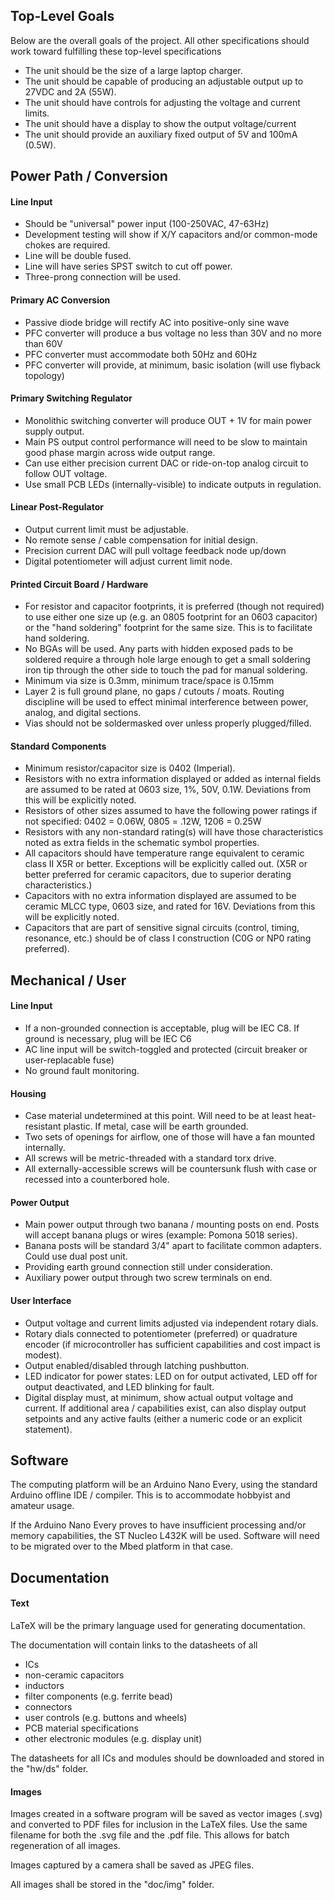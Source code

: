 ## Top-Level Goals

Below are the overall goals of the project. All other specifications should work toward fulfilling these top-level specifications

- The unit should be the size of a large laptop charger.
- The unit should be capable of producing an adjustable output up to 27VDC and 2A (55W).
- The unit should have controls for adjusting the voltage and current limits.
- The unit should have a display to show the output voltage/current
- The unit should provide an auxiliary fixed output of 5V and 100mA (0.5W).

## Power Path / Conversion

#### Line Input

- Should be "universal" power input (100-250VAC, 47-63Hz)
- Development testing will show if X/Y capacitors and/or common-mode chokes are required.
- Line will be double fused.
- Line will have series SPST switch to cut off power.
- Three-prong connection will be used.

#### Primary AC Conversion

- Passive diode bridge will rectify AC into positive-only sine wave
- PFC converter will produce a bus voltage no less than 30V and no more than 60V 
- PFC converter must accommodate both 50Hz and 60Hz
- PFC converter will provide, at minimum, basic isolation (will use flyback topology)

#### Primary Switching Regulator

- Monolithic switching converter will produce OUT + 1V for main power supply output.
- Main PS output control performance will need to be slow to maintain good phase margin across wide output range.
- Can use either precision current DAC or ride-on-top analog circuit to follow OUT voltage.
- Use small PCB LEDs (internally-visible) to indicate outputs in regulation.

#### Linear Post-Regulator

- Output current limit must be adjustable.
- No remote sense / cable compensation for initial design.
- Precision current DAC will pull voltage feedback node up/down
- Digital potentiometer will adjust current limit node.

#### Printed Circuit Board / Hardware

- For resistor and capacitor footprints, it is preferred (though not required) to use either one size up (e.g. an 0805 footprint for an 0603 capacitor) or the "hand soldering" footprint for the same size. This is to facilitate hand soldering.
- No BGAs will be used. Any parts with hidden exposed pads to be soldered require a through hole large enough to get a small soldering iron tip through the other side to touch the pad for manual soldering.
- Minimum via size is 0.3mm, minimum trace/space is 0.15mm
- Layer 2 is full ground plane, no gaps / cutouts / moats. Routing discipline will be used to effect minimal interference between power, analog, and digital sections.
- Vias should not be soldermasked over unless properly plugged/filled.

#### Standard Components

- Minimum resistor/capacitor size is 0402 (Imperial).
- Resistors with no extra information displayed or added as internal fields are assumed to be rated at 0603 size, 1%, 50V, 0.1W. Deviations from this will be explicitly noted.
- Resistors of other sizes assumed to have the following power ratings if not specified: 0402 = 0.06W, 0805 = .12W, 1206 = 0.25W
- Resistors with any non-standard rating(s) will have those characteristics noted as extra fields in the schematic symbol properties.
- All capacitors should have temperature range equivalent to ceramic class II X5R or better. Exceptions will be explicitly called out. (X5R or better preferred for ceramic capacitors, due to superior derating characteristics.)
- Capacitors with no extra information displayed are assumed to be ceramic MLCC type, 0603 size, and rated for 16V. Deviations from this will be explicitly noted.
- Capacitors that are part of sensitive signal circuits (control, timing, resonance, etc.) should be of class I construction (C0G or NP0 rating preferred).

## Mechanical / User

#### Line Input

- If a non-grounded connection is acceptable, plug will be IEC C8. If ground is necessary, plug will be IEC C6
- AC line input will be switch-toggled and protected (circuit breaker or user-replacable fuse)
- No ground fault monitoring.

#### Housing

- Case material undetermined at this point. Will need to be at least heat-resistant plastic. If metal, case will be earth grounded.
- Two sets of openings for airflow, one of those will have a fan mounted internally.
- All screws will be metric-threaded with a standard torx drive.
- All externally-accessible screws will be countersunk flush with case or recessed into a counterbored hole.

#### Power Output

- Main power output through two banana / mounting posts on end. Posts will accept banana plugs or wires (example: Pomona 5018 series).
- Banana posts will be standard 3/4" apart to facilitate common adapters. Could use dual post unit.
- Providing earth ground connection still under consideration.
- Auxiliary power output through two screw terminals on end.

#### User Interface

- Output voltage and current limits adjusted via independent rotary dials.
- Rotary dials connected to potentiometer (preferred) or quadrature encoder (if microcontroller has sufficient capabilities and cost impact is modest).
- Output enabled/disabled through latching pushbutton.
- LED indicator for power states: LED on for output activated, LED off for output deactivated, and LED blinking for fault.
- Digital display must, at minimum, show actual output voltage and current. If additional area / capabilities exist, can also display output setpoints and any active faults (either a numeric code or an explicit statement).

## Software

The computing platform will be an Arduino Nano Every, using the standard Arduino offline IDE / compiler. This is to accommodate hobbyist and amateur usage.

If the Arduino Nano Every proves to have insufficient processing and/or memory capabilities, the ST Nucleo L432K will be used. Software will need to be migrated over to the Mbed platform in that case.

## Documentation

#### Text

LaTeX will be the primary language used for generating documentation.

The documentation will contain links to the datasheets of all

- ICs
- non-ceramic capacitors
- inductors
- filter components (e.g. ferrite bead)
- connectors
- user controls (e.g. buttons and wheels)
- PCB material specifications
- other electronic modules (e.g. display unit)

The datasheets for all ICs and modules should be downloaded and stored in the "hw/ds" folder.

#### Images

Images created in a software program will be saved as vector images (.svg) and converted to PDF files for inclusion in the LaTeX files. Use the same filename for both the .svg file and the .pdf file. This allows for batch regeneration of all images.

Images captured by a camera shall be saved as JPEG files.

All images shall be stored in the "doc/img" folder.

